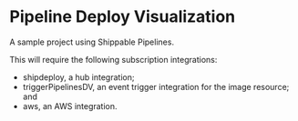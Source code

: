 # Pipeline Deploy Visualization
A sample project using Shippable Pipelines.

This will require the following subscription integrations:
 - shipdeploy, a hub integration;
 - triggerPipelinesDV, an event trigger integration for the image resource; and
 - aws, an AWS integration.
